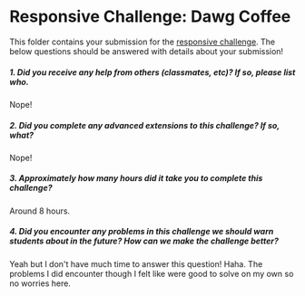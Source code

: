 # Responsive Challenge: Dawg Coffee

This folder contains your submission for the [responsive challenge](http://faculty.washington.edu/joelross/courses/info343/#/challenges/responsive). The below questions should be answered with details about your submission!


##### 1. Did you receive any help from others (classmates, etc)? If so, please list who. #####
Nope!

##### 2. Did you complete any advanced extensions to this challenge? If so, what? #####
Nope!

##### 3. Approximately how many hours did it take you to complete this challenge? #####
Around 8 hours.

##### 4. Did you encounter any problems in this challenge we should warn students about in the future? How can we make the challenge better? 
Yeah but I don't have much time to answer this question! Haha. The problems I did encounter though I felt like were good to solve on my own so no worries here.

